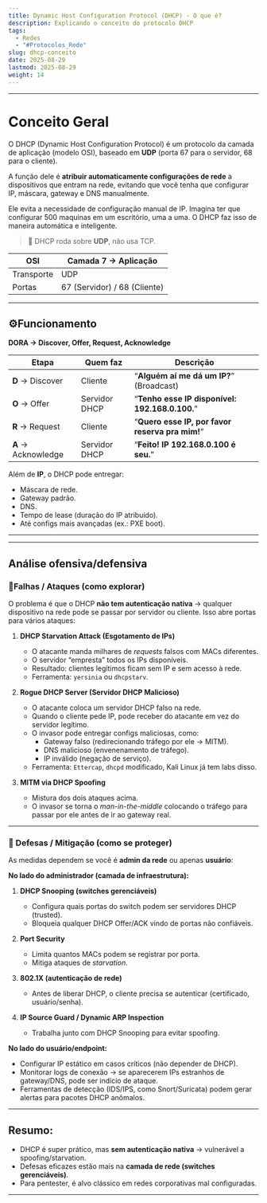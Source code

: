 ```yaml
---
title: Dynamic Host Configuration Protocol (DHCP) - O que é?
description: Explicando o conceito do protocolo DHCP
tags:
  - Redes
  - "#Protocolos_Rede"
slug: dhcp-conceito
date: 2025-08-29
lastmod: 2025-08-29
weight: 14
---
```

---
# Conceito Geral

O DHCP (Dynamic Host Configuration Protocol) é um protocolo da camada de aplicação (modelo OSI), baseado em **UDP** (porta 67 para o servidor, 68 para o cliente).  

A função dele é **atribuir automaticamente configurações de rede** a dispositivos que entram na rede, evitando que você tenha que configurar IP, máscara, gateway e DNS manualmente. 

Ele evita a necessidade de configuração manual de IP. Imagina ter que configurar 500 maquinas em um escritório, uma a uma. O DHCP faz isso de maneira automática e inteligente.

> 🧠 DHCP roda sobre **UDP**, não usa TCP.

|OSI|Camada 7 → Aplicação|
|---|---|
|Transporte|UDP|
|Portas|67 (Servidor) / 68 (Cliente)|

---
## ⚙️Funcionamento

**DORA → Discover, Offer, Request, Acknowledge**

|Etapa|Quem faz|Descrição|
|---|---|---|
|**D** → Discover|Cliente|“**Alguém aí me dá um IP?**” (Broadcast)|
|**O** → Offer|Servidor DHCP|“**Tenho esse IP disponível: 192.168.0.100.**”|
|**R** → Request|Cliente|“**Quero esse IP, por favor reserva pra mim!**”|
|**A** → Acknowledge|Servidor DHCP|“**Feito! IP 192.168.0.100 é seu.**”|

Além de **IP**, o DHCP pode entregar:

- Máscara de rede.
- Gateway padrão.
- DNS.
- Tempo de lease (duração do IP atribuído).
- Até configs mais avançadas (ex.: PXE boot).

---
---
## Análise ofensiva/defensiva

### 🔸Falhas / Ataques (como explorar)

O problema é que o DHCP **não tem autenticação nativa** → qualquer dispositivo na rede pode se passar por servidor ou cliente. Isso abre portas para vários ataques:

1. **DHCP Starvation Attack (Esgotamento de IPs)**
    - O atacante manda milhares de _requests_ falsos com MACs diferentes.
    - O servidor “empresta” todos os IPs disponíveis.
    - Resultado: clientes legítimos ficam sem IP e sem acesso à rede.
    - Ferramenta: `yersinia` ou `dhcpstarv`.

2. **Rogue DHCP Server (Servidor DHCP Malicioso)**
    - O atacante coloca um servidor DHCP falso na rede.
    - Quando o cliente pede IP, pode receber do atacante em vez do servidor legítimo.
    - O invasor pode entregar configs maliciosas, como:
        - Gateway falso (redirecionando tráfego por ele → MITM).
        - DNS malicioso (envenenamento de tráfego).
        - IP inválido (negação de serviço).
    - Ferramenta: `Ettercap`, `dhcpd` modificado, Kali Linux já tem labs disso.

3. **MITM via DHCP Spoofing**
    - Mistura dos dois ataques acima.
    - O invasor se torna o _man-in-the-middle_ colocando o tráfego para passar por ele antes de ir ao gateway real.

---
### 🔹 Defesas / Mitigação (como se proteger)

As medidas dependem se você é **admin da rede** ou apenas **usuário**:

**No lado do administrador (camada de infraestrutura):**

1. **DHCP Snooping (switches gerenciáveis)**
    - Configura quais portas do switch podem ser servidores DHCP (trusted).
    - Bloqueia qualquer DHCP Offer/ACK vindo de portas não confiáveis.

2. **Port Security**
    - Limita quantos MACs podem se registrar por porta.
    - Mitiga ataques de _starvation_.

3. **802.1X (autenticação de rede)**
    - Antes de liberar DHCP, o cliente precisa se autenticar (certificado, usuário/senha).

4. **IP Source Guard / Dynamic ARP Inspection**
    - Trabalha junto com DHCP Snooping para evitar spoofing.


**No lado do usuário/endpoint:**

- Configurar IP estático em casos críticos (não depender de DHCP).
- Monitorar logs de conexão → se aparecerem IPs estranhos de gateway/DNS, pode ser indício de ataque.
- Ferramentas de detecção (IDS/IPS, como Snort/Suricata) podem gerar alertas para pacotes DHCP anômalos.

---
## Resumo:

- DHCP é super prático, mas **sem autenticação nativa** → vulnerável a spoofing/starvation.
- Defesas eficazes estão mais na **camada de rede (switches gerenciáveis)**.
- Para pentester, é alvo clássico em redes corporativas mal configuradas.

---